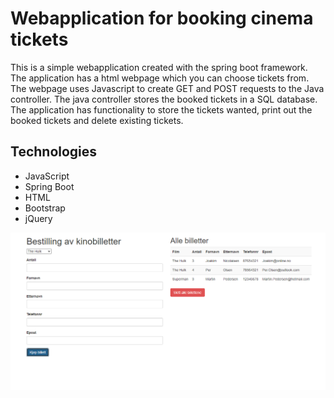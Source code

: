 # Webapplication for booking cinema tickets 

This is a simple webapplication created with the spring boot framework. The application has a html webpage which you can choose tickets from. The webpage uses Javascript to create GET and POST requests to the Java controller. The java controller stores the booked tickets in a SQL database. The application has functionality to store the tickets wanted, print out the booked tickets and delete existing tickets.  

## Technologies 
- JavaScript
- Spring Boot
- HTML
- Bootstrap
- jQuery

![Example of the application in use](exampleCinema.png)
